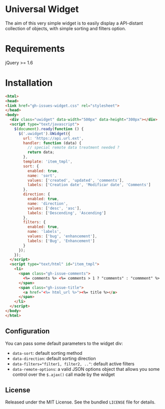 # Universal Widget

The aim of this very simple widget is to easily display a API-distant collection
of objects, with simple sorting and filters option.

# Requirements

jQuery >= 1.6

# Installation

```html
<html>
<head>
<link href="gh-issues-widget.css" rel="stylesheet">
</head>
<body>
  <div class="uwidget" data-width="500px" data-height="300px"></div>
  <script type="text/javascript">
    $(document).ready(function () {
      $('.uwidget').UWidget({
        url: 'https://api.url.ext',
        handler: function (data) {
          // special remote data treatment needed ?
          return data;
        },
        template: 'item_tmpl',
        sort: {
          enabled: true,
          name: 'sort',
          values: ['created', 'updated', 'comments'],
          labels: ['Creation date', 'Modificar date', 'Comments']
        },
        direction: {
          enabled: true,
          name: 'direction',
          values: ['desc', 'asc'],
          labels: ['Descending', 'Ascending']
        },
        filters: {
          enabled: true,
          name: 'labels',
          values: ['bug', 'enhancement'],
          labels: ['Bug', 'Enhancement']
        }
      });
    });
  </script>
  <script type="text/html" id="item_tmpl">
    <li>
      <span class="gh-issue-comments">
        <%= comments %> <%= comments > 1 ? "comments" : "commment" %>
      </span>
      <span class="gh-issue-title">
        <a href="<%= html_url %>"><%= title %></a>
      </span>
    </li>
  </script>
</body>
</html>
```

## Configuration

You can pass some default parameters to the widget div:

  - `data-sort`: default sorting method
  - `data-direction`: default sorting direction
  - `data-filters="filter1, filter2, .."`: default active filters
  - `data-remote-options`: a valid JSON options object that allows you some
  control over the `$.ajax()` call made by the widget

## License

Released under the MIT License. See the bundled `LICENSE` file for
details.
